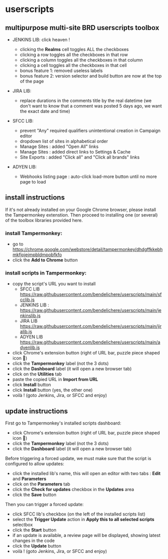 # userscripts
## multipurpose multi-site BRD userscripts toolbox

- JENKINS LIB: click heaven !
  - clicking the **Realms** cell toggles ALL the checkboxes 
  - clicking a row toggles all the checkboxes in that row
  - clicking a column toggles all the checkboxes in that column
  - clicking a cell toggles all the checkboxes in that cell
  - bonus feature 1: removed useless labels
  - bonus feature 2: version selector and build button are now at the top of the page

- JIRA LIB:
  - replace durations in the comments title by the real datetime (we don't want to know that a comment was posted 5 days ago, we want the exact date and time)

- SFCC LIB:
  - prevent "Any" required qualifiers unintentional creation in Campaign editor
  - dropdown list of sites in alphabetical order 
  - Manage Sites : added "Open All" links
  - Manage Sites : added direct links to Settings & Cache
  - Site Exports : added "Click all" and "Click all brands" links

- ADYEN LIB:
  - Webhooks listing page : auto-click load-more button until no more page to load

## install instructions

If it's not already installed on your Google Chrome browser, please install the Tampermonkey extenstion.
Then proceed to installing one (or several) of the toolbox libraries provided here.

### install Tampermonkey:
- go to https://chrome.google.com/webstore/detail/tampermonkey/dhdgffkkebhmkfjojejmpbldmpobfkfo
- click the **Add to Chrome** button

### install scripts in Tampermonkey:
- copy the script's URL you want to install
  - SFCC LIB https://raw.githubusercontent.com/bendelichere/userscripts/main/sfcclib.js
  - JENKINS LIB : https://raw.githubusercontent.com/bendelichere/userscripts/main/jenkinslib.js
  - JIRA LIB https://raw.githubusercontent.com/bendelichere/userscripts/main/jiralib.js
  - ADYEN LIB https://raw.githubusercontent.com/bendelichere/userscripts/main/adyenlib.js
- click Chrome's extension button (right of URL bar, puzzle piece shaped icon 🧩)
- click the **Tampermonkey** label (not the 3 dots)
- click the **Dashboard** label (it will open a new browser tab)
- click on the **Utilities** tab
- paste the copied URL in **Import from URL**
- click **Install** button
- click **Install** button (yes, the other one)
- voilà ! (goto Jenkins, Jira, or SFCC and enjoy)

## update instructions
First go to Tampermonkey's installed scripts dashboard:
- click Chrome's extension button (right of URL bar, puzzle piece shaped icon 🧩)
- click the **Tampermonkey** label (not the 3 dots)
- click the **Dashboard** label (it will open a new browser tab)

Before triggering a forced update, we must make sure that the script is configured to allow updates:
- click the installed lib's name, this will open an editor with two tabs : **Edit** and **Parameters**
- click on the **Parameters** tab
- click the **Check for updates** checkbox in the **Updates** area
- click the **Save** button

Then you can trigger a forced update:
- click SFCC lib's checkbox (on the left of the installed scripts list)
- select the **Trigger Update** action in **Apply this to all selected scripts** selectbox
- click the **Start** button
- if an update is available, a review page will be displayed, showing latest changes in the code
- click the **Update** button
- voilà ! (goto Jenkins, Jira, or SFCC and enjoy)

